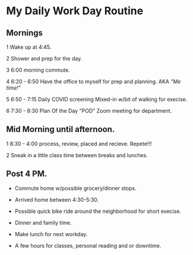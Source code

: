 # My Daily Work Day Routine

## Mornings

1 Wake up at 4:45.

2 Shower and prep for the day.

3 6:00 morning commute.

4 6:20 - 6:50 Have the office to myself for prep and planning. AKA *"Me time!"*

5 6:50 - 7:15 Daily COVID screening Mixed-in w/bit of walking for execise.

6 7:30 - 8:30 Plan Of the Day "POD" Zoom meeting for department.

## Mid Morning until afternoon.

1 8:30 - 4:00 process, review, placed and recieve. Repete!!!

2 Sneak in a little class time between breaks and lunches.

## Post 4 PM.

- Commute home w/possible grocery/dinner stops.

- Arrived home between 4:30-5:30.

- Possible quick bike ride around the neighborhood for short execise.

- Dinner and family time.

- Make lunch for next workday.

- A few hours for classes, personal reading and or downtime. 
